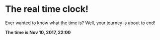 # The real time clock!

Ever wanted to know what the time is? Well, your journey is about to end!

**The time is Nov 10, 2017, 22:00**